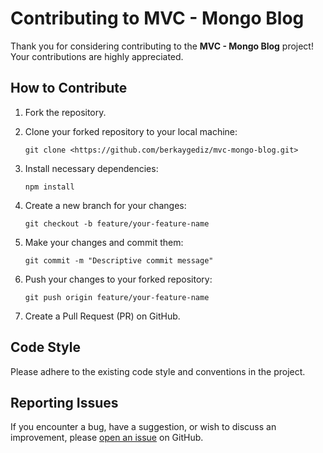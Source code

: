 # Contributing to MVC - Mongo Blog

Thank you for considering contributing to the **MVC - Mongo Blog** project! Your contributions are highly appreciated.

## How to Contribute

1. Fork the repository.
2. Clone your forked repository to your local machine:

   ```
   git clone <https://github.com/berkaygediz/mvc-mongo-blog.git>
   ```

3. Install necessary dependencies:

   ```
   npm install
   ```

4. Create a new branch for your changes:

   ```
   git checkout -b feature/your-feature-name
   ```

5. Make your changes and commit them:

   ```
   git commit -m "Descriptive commit message"
   ```

6. Push your changes to your forked repository:

   ```
   git push origin feature/your-feature-name
   ```

7. Create a Pull Request (PR) on GitHub.

## Code Style

Please adhere to the existing code style and conventions in the project.

## Reporting Issues

If you encounter a bug, have a suggestion, or wish to discuss an improvement, please [open an issue](https://github.com/berkaygediz/mvc-mongo-blog/issues) on GitHub.
